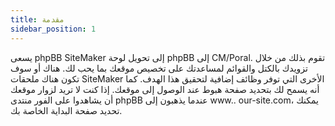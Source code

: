 ```yaml
---
title: مقدمة
sidebar_position: 1
---
```


يسعى phpBB SiteMaker إلى تحويل لوحة phpBB إلى CM/Poral. تقوم بذلك من خلال تزويدك بالكتل والقوائم لمساعدتك على تخصيص موقعك بما يحب لك. هناك أو سوف تكون هناك ملحقات SiteMaker الأخرى التي توفر وظائف إضافية لتحقيق هذا الهدف. كما أنه يسمح لك بتحديد صفحة هبوط عند الوصول إلى موقعك. إذا كنت لا تريد لزوار موقعك أن يشاهدوا على الفور منتدى phpBB عندما يذهبون إلى www.. our-site.com، يمكنك تحديد صفحة البداية الخاصة بك.
